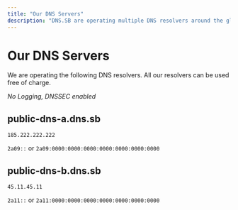 ```yaml
---
title: "Our DNS Servers"
description: "DNS.SB are operating multiple DNS resolvers around the globe"
---
```


# Our DNS Servers

We are operating the following DNS resolvers. All our resolvers can be used free of charge.

*No Logging, DNSSEC enabled*

## public-dns-a.dns.sb

`185.222.222.222`

`2a09::` or `2a09:0000:0000:0000:0000:0000:0000:0000`

## public-dns-b.dns.sb

`45.11.45.11`

`2a11::` or `2a11:0000:0000:0000:0000:0000:0000:0000`

